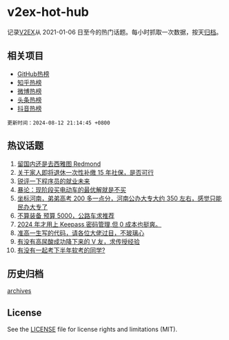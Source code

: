 # v2ex-hot-hub

 记录[V2EX](https://www.v2ex.com/)从 2021-01-06 日至今的热门话题。每小时抓取一次数据，按天[归档](archives)。
 
 ## 相关项目

- [GitHub热榜](https://github.com/lonnyzhang423/github-hot-hub)
- [知乎热榜](https://github.com/lonnyzhang423/zhihu-hot-hub)
- [微博热榜](https://github.com/lonnyzhang423/weibo-hot-hub)
- [头条热榜](https://github.com/lonnyzhang423/toutiao-hot-hub)
- [抖音热榜](https://github.com/lonnyzhang423/douyin-hot-hub)


 `更新时间：2024-08-12 21:14:45 +0800`

## 热议话题

1. [留国内还是去西雅图 Redmond](https://www.v2ex.com/t/1064283)
1. [关于家人即将退休一次性补缴 15 年社保，是否可行](https://www.v2ex.com/t/1064345)
1. [锐评一下程序员的就业未来](https://www.v2ex.com/t/1064221)
1. [暴论：现阶段买电动车的最优解就是不买](https://www.v2ex.com/t/1064274)
1. [坐标河南，弟弟高考 200 多一点分，河南公办大专大约 350 左右，感觉只能民办大专了](https://www.v2ex.com/t/1064293)
1. [不算装备 预算 5000，公路车求推荐](https://www.v2ex.com/t/1064241)
1. [2024 年才用上 Keepass 密码管理,但 0 成本也挺爽。](https://www.v2ex.com/t/1064195)
1. [准高一生写的代码，请各位大佬过目，不玻璃心](https://www.v2ex.com/t/1064316)
1. [有没有高尿酸成功降下来的 V 友，求传授经验](https://www.v2ex.com/t/1064298)
1. [有没有一起考下半年软考的同学?](https://www.v2ex.com/t/1064242)

## 历史归档

[archives](archives)

## License

See the [LICENSE](LICENSE) file for license rights and limitations (MIT).

